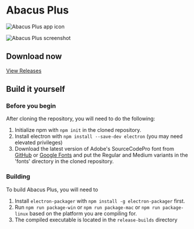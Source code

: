 # Abacus Plus

![Abacus Plus app icon](https://jbrain4.github.io/resources/abacus-plus/app-icon.png)

![Abacus Plus screenshot](https://jbrain4.github.io/resources/abacus-plus/screenshot.png)

## Download now
[View Releases](https://github.com/jbrain4/AbacusPlus/releases)

## Build it yourself
### Before you begin
After cloning the repository, you will need to do the following:
1. Initialize npm with `npm init` in the cloned repository.
2. Install electron with `npm install --save-dev electron` (you may need elevated privileges)
3. Download the latest version of Adobe's SourceCodePro font from [GitHub](https://github.com/adobe-fonts/source-code-pro) or [Google Fonts](https://fonts.google.com/specimen/Source+Code+Pro) and put the Regular and Medium variants in the 'fonts' directory in the cloned repository.

### Building
To build Abacus Plus, you will need to
1. Install `electron-packager` with `npm install -g electron-packager` first.
2. Run `npm run package-win` or `npm run package-mac` or `npm run package-linux` based on the platform you are compiling for.
3. The compiled executable is located in the `release-builds` directory
